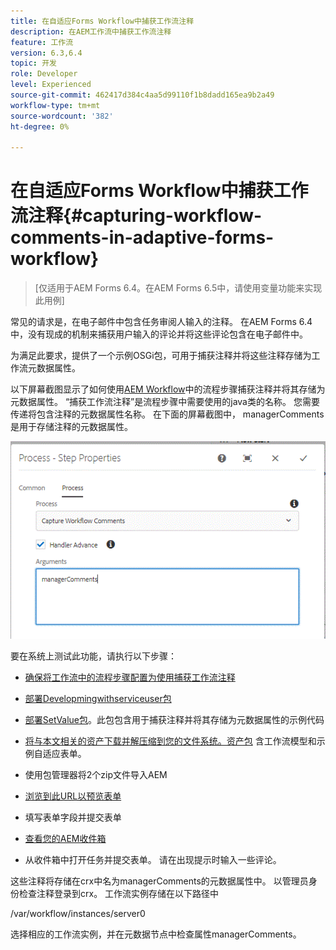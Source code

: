 ```yaml
---
title: 在自适应Forms Workflow中捕获工作流注释
description: 在AEM工作流中捕获工作流注释
feature: 工作流
version: 6.3,6.4
topic: 开发
role: Developer
level: Experienced
source-git-commit: 462417d384c4aa5d99110f1b8dadd165ea9b2a49
workflow-type: tm+mt
source-wordcount: '382'
ht-degree: 0%

---
```



# 在自适应Forms Workflow中捕获工作流注释{#capturing-workflow-comments-in-adaptive-forms-workflow}

>[仅适用于AEM Forms 6.4。在AEM Forms 6.5中，请使用变量功能来实现此用例]

常见的请求是，在电子邮件中包含任务审阅人输入的注释。 在AEM Forms 6.4中，没有现成的机制来捕获用户输入的评论并将这些评论包含在电子邮件中。

为满足此要求，提供了一个示例OSGi包，可用于捕获注释并将这些注释存储为工作流元数据属性。

以下屏幕截图显示了如何使用[AEM Workflow](http://localhost:4502/editor.html/conf/global/settings/workflow/models/CaptureComments.html)中的流程步骤捕获注释并将其存储为元数据属性。 “捕获工作流注释”是流程步骤中需要使用的java类的名称。 您需要传递将包含注释的元数据属性名称。 在下面的屏幕截图中， managerComments是用于存储注释的元数据属性。

![workflowcomments1](assets/workflowcomments1.gif)

要在系统上测试此功能，请执行以下步骤：
* [确保将工作流中的流程步骤配置为使用捕获工作流注释](http://localhost:4502/editor.html/conf/global/settings/workflow/models/CaptureComments.html)

* [部署Developmingwithserviceuser包](/help/forms/assets/common-osgi-bundles/DevelopingWithServiceUser.jar)

* [部署SetValue包](/help/forms/assets/common-osgi-bundles/SetValueApp.core-1.0-SNAPSHOT.jar)。此包包含用于捕获注释并将其存储为元数据属性的示例代码

* [将与本文相关的资产下载并解压缩到您的文件系统。资产包](assets/capturecomments.zip) 含工作流模型和示例自适应表单。

* 使用包管理器将2个zip文件导入AEM

* [浏览到此URL以预览表单](http://localhost:4502/content/dam/formsanddocuments/capturecomments/jcr:content?wcmmode=disabled)

* 填写表单字段并提交表单

* [查看您的AEM收件箱](http://localhost:4502/aem/inbox)

* 从收件箱中打开任务并提交表单。 请在出现提示时输入一些评论。

这些注释将存储在crx中名为managerComments的元数据属性中。 以管理员身份检查注释登录到crx。 工作流实例存储在以下路径中

/var/workflow/instances/server0

选择相应的工作流实例，并在元数据节点中检查属性managerComments。

